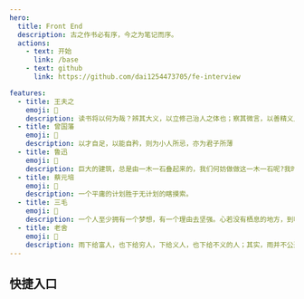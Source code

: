```yaml
---
hero:
  title: Front End
  description: 古之作书必有序，今之为笔记而序。
  actions:
    - text: 开始
      link: /base
    - text: github
      link: https://github.com/dai1254473705/fe-interview

features:
  - title: 王夫之
    emoji: 🍊
    description: 读书将以何为哉？辨其大义，以立修己治人之体也；察其微言，以善精义入神之用也。
  - title: 曾国藩
    emoji: 🍏
    description: 以才自足，以能自矜，则为小人所忌，亦为君子所薄
  - title: 鲁迅
    emoji: 🤠
    description: 巨大的建筑，总是由一木一石叠起来的，我们何妨做做这一木一石呢?我时常做些零碎的事，就是为此。
  - title: 蔡元培
    emoji: 🍋
    description: 一个平庸的计划胜于无计划的瞎摸索。
  - title: 三毛
    emoji: 🍉
    description: 一个人至少拥有一个梦想，有一个理由去坚强。心若没有栖息的地方，到哪里都是在流浪。
  - title: 老舍
    emoji: 🍓
    description: 雨下给富人，也下给穷人，下给义人，也下给不义的人；其实，雨并不公道，因为下落在一个没有公道的世界上。
---
```


## 快捷入口

<DocTypeList></DocTypeList>
